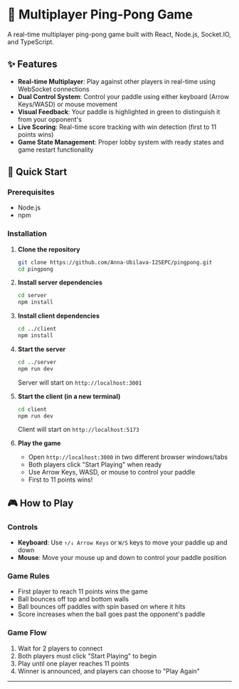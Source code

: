 # 🏓 Multiplayer Ping-Pong Game

A real-time multiplayer ping-pong game built with React, Node.js, Socket.IO, and TypeScript.

## ✨ Features

- **Real-time Multiplayer**: Play against other players in real-time using WebSocket connections
- **Dual Control System**: Control your paddle using either keyboard (Arrow Keys/WASD) or mouse movement
- **Visual Feedback**: Your paddle is highlighted in green to distinguish it from your opponent's
- **Live Scoring**: Real-time score tracking with win detection (first to 11 points wins)
- **Game State Management**: Proper lobby system with ready states and game restart functionality

## 🚀 Quick Start

### Prerequisites

- Node.js
- npm

### Installation

1. **Clone the repository**

   ```bash
   git clone https://github.com/Anna-Ubilava-I2SEPC/pingpong.git
   cd pingpong
   ```

2. **Install server dependencies**

   ```bash
   cd server
   npm install
   ```

3. **Install client dependencies**

   ```bash
   cd ../client
   npm install
   ```

4. **Start the server**

   ```bash
   cd ../server
   npm run dev
   ```

   Server will start on `http://localhost:3001`

5. **Start the client (in a new terminal)**

   ```bash
   cd client
   npm run dev
   ```

   Client will start on `http://localhost:5173`

6. **Play the game**
   - Open `http://localhost:3000` in two different browser windows/tabs
   - Both players click "Start Playing" when ready
   - Use Arrow Keys, WASD, or mouse to control your paddle
   - First to 11 points wins!

## 🎮 How to Play

### Controls

- **Keyboard**: Use `↑/↓ Arrow Keys` or `W/S` keys to move your paddle up and down
- **Mouse**: Move your mouse up and down to control your paddle position

### Game Rules

- First player to reach 11 points wins the game
- Ball bounces off top and bottom walls
- Ball bounces off paddles with spin based on where it hits
- Score increases when the ball goes past the opponent's paddle

### Game Flow

1. Wait for 2 players to connect
2. Both players must click "Start Playing" to begin
3. Play until one player reaches 11 points
4. Winner is announced, and players can choose to "Play Again"

---
